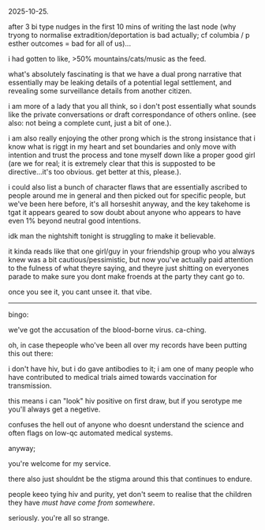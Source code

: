 2025-10-25.  

after 3 bi type nudges in the first 10 mins of writing the last node (why tryong to normalise extradition/deportation is bad actually; cf columbia / p esther outcomes = bad for all of us)...  

i had gotten to like, >50% mountains/cats/music as the feed.  

what's absolutely fascinating is that we have a dual prong narrative that essentially may be leaking details of a potential legal settlement, and revealing some surveillance details from another citizen.  

i am more of a lady that you all think, so i don't post essentially what sounds like the private conversations or draft correspondance of others online. (see also: not being a complete cunt, just a bit of one.).  

i am also really enjoying the other prong which is the strong insistance that i know what is riggt in my heart and set boundaries and only move with intention and trust the process and tone myself down like a proper good girl (are we for real; it is extremely clear that this is supposted to be directive...it's too obvious. get better at this, please.).  

i could also list a bunch of character flaws that are essentially ascribed to people around me in general and then picked out for specific people, but we've been here before, it's all horseshit anyway, and the key takehome is tgat it appears geared to sow doubt about anyone who appears to have even 1% beyond neutral good intentions.  

idk man the nightshift tonight is struggling to make it believable.  

it kinda reads like that one girl/guy in your friendship group who you always knew was a bit cautious/pessimistic, but now you've actually paid attention to the fulness of what theyre saying, and theyre just shitting on everyones parade to make sure you dont make froends at the party they cant go to.  

once you see it, you cant unsee it. that vibe.  

---

bingo:  

we've got the accusation of the blood-borne virus. ca-ching.  

oh, in case thepeople who've been all over my records have been putting this out there:  

i don't have hiv, but i do gave antibodies to it; i am one of many people who have contributed to medical trials aimed towards vaccination for transmission.  

this means i can "look" hiv positive on first draw, but if you serotype me you'll always get a negetive.  

confuses the hell out of anyone who doesnt understand the science and often flags on low-qc automated medical systems.  

anyway;  

you're welcome for my service.  

there also just shouldnt be the stigma around this that continues to endure.  

people keeo tying hiv and purity, yet don't seem to realise that the children they have *must have come from somewhere*.  

seriously. you're all so strange.  
